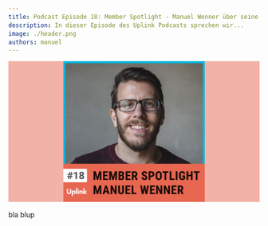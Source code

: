 ```yaml
---
title: Podcast Episode 18: Member Spotlight - Manuel Wenner über seine Erfahrungen als CTO eines Startup Studios, Work Life Balance als Kleinkind-Papa und die Hassliebe zu LinkedIn
description: In dieser Episode des Uplink Podcasts sprechen wir...
image: ./header.png
authors: manuel
---
```


![](header.png)

bla blup

<!--truncate-->